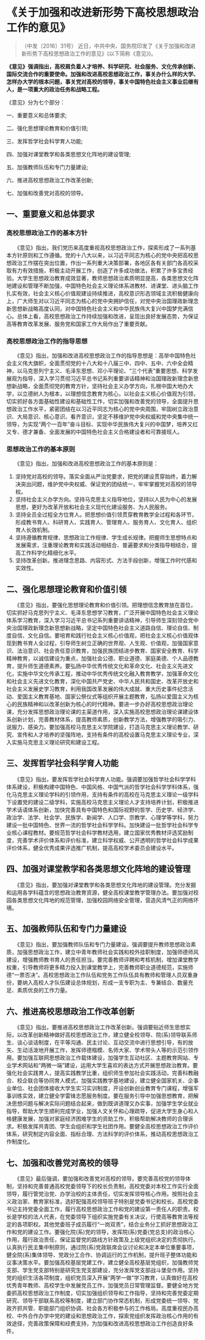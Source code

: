 # 《关于加强和改进新形势下高校思想政治工作的意见》
> （中发〔2016〕31号）
近日，中共中央、国务院印发了《关于加强和改进新形势下高校思想政治工作的意见》(以下简称《意见》)。

**《意见》强调指出，高校肩负着人才培养、科学研究、社会服务、文化传承创新、国际交流合作的重要使命。加强和改进高校思想政治工作，事关办什么样的大学、怎样办大学的根本问题，事关党对高校的领导，事关中国特色社会主义事业后继有人，是一项重大的政治任务和战略工程。**

《意见》分为七个部分：

一、重要意义和总体要求;

二、强化思想理论教育和价值引领;

三、发挥哲学社会科学育人功能;

四、加强对课堂教学和各类思想文化阵地的建设管理;

五、加强教师队伍和专门力量建设;

六、推进高校思想政治工作改革创新;

七、加强和改善党对高校的领导。

## 一、重要意义和总体要求

### 高校思想政治工作的基本方针
　　《意见》指出，我们党历来高度重视高校思想政治工作，探索形成了一系列基本方针原则和工作遵循。党的十八大以来，以习近平同志为核心的党中央把高校思想政治工作摆在突出位置，作出一系列重大决策部署，各地区各有关部门各高校采取有力有效措施，积极主动开展工作，创造了许多成功做法，积累了许多宝贵经验。大学生思想政治教育成效显著，教师思想政治素质明显提高，各类思想文化阵地建设和管理不断加强，中国特色社会主义理论体系进教材、进课堂、进头脑工作扎实有效，社会主义核心价值观建设持续推进，高校意识形态领域主流积极健康向上，广大师生对以习近平同志为核心的党中央拥护信任，对党中央治国理政新理念新思想新战略高度认同，对中国特色社会主义和中华民族伟大复兴中国梦充满信心。总体上看，高校思想政治工作持续加强和改进，呈现出良好发展态势，为保证高等教育改革发展、服务党和国家工作大局作出了重要贡献。

### 高校思想政治工作的指导思想
　　《意见》指出，加强和改进高校思想政治工作的指导思想是：高举中国特色社会主义伟大旗帜，全面贯彻党的十八大和十八届三中、四中、五中、六中全会精神，以马克思列宁主义、毛泽东思想、邓小平理论、“三个代表”重要思想、科学发展观为指导，深入学习贯彻习近平总书记系列重要讲话精神和治国理政新理念新思想新战略，全面贯彻党的教育方针，坚持社会主义办学方向，扎根中国大地办大学，以立德树人为根本，以理想信念教育为核心，以社会主义核心价值观为引领，切实抓好各方面基础性建设和基础性工作，切实加强和改善党的领导，全面提升思想政治工作水平，紧密团结在以习近平同志为核心的党中央周围，牢固树立政治意识、大局意识、核心意识、看齐意识，坚定不移维护党中央权威和党中央集中统一领导，为实现“两个一百年”奋斗目标、实现中华民族伟大复兴的中国梦，培养又红又专、德才兼备、全面发展的中国特色社会主义合格建设者和可靠接班人。

### 思想政治工作的基本原则
　　《意见》指出，加强和改进高校思想政治工作的基本原则是：
1. 坚持党对高校的领导。落实全面从严治党要求，把党的建设贯穿始终，着力解决突出问题，维护党中央权威、保证党的团结统一，牢牢掌握党对高校的领导权。
2. 坚持社会主义办学方向。坚持马克思主义指导地位，坚持以人民为中心的发展思想，更好为改革开放和社会主义现代化建设服务、为人民服务。
3. 坚持全员全过程全方位育人。把思想价值引领贯穿教育教学全过程和各环节，形成教书育人、科研育人、实践育人、管理育人、服务育人、文化育人、组织育人长效机制。
4. 坚持遵循教育规律、思想政治工作规律、学生成长规律。把握师生思想特点和发展需求，注重理论教育和实践活动相结合、普遍要求和分类指导相结合，提高工作科学化精细化水平。
5. 坚持改革创新。推进理念思路、内容形式、方法手段创新，增强工作时代感和实效性。

## 二、强化思想理论教育和价值引领
　　《意见》指出，要强化思想理论教育和价值引领。把理想信念教育放在首位，切实抓好马克思列宁主义、毛泽东思想学习教育，广泛开展中国特色社会主义理论体系学习教育，深入学习习近平总书记系列重要讲话精神，引导师生深刻领会党中央治国理政新理念新思想新战略，坚定中国特色社会主义道路自信、理论自信、制度自信、文化自信。要培育和践行社会主义核心价值观，把社会主义核心价值观体现到教书育人全过程，引导师生树立正确的世界观、人生观、价值观，加强国家意识、法治意识、社会责任意识教育，加强民族团结进步教育、国家安全教育、科学精神教育，以诚信建设为重点，加强社会公德、职业道德、家庭美德、个人品德教育，提升师生道德素养。要弘扬中华优秀传统文化和革命文化、社会主义先进文化，实施中华文化传承工程，推动中华优秀传统文化融入教育教学，加强革命文化和社会主义先进文化教育，深化中国共产党史、中华人民共和国史、改革开放史和社会主义发展史学习教育，利用我国改革发展的伟大成就、重大历史事件纪念活动、爱国主义教育基地、国家公祭仪式等组织开展主题教育，弘扬以爱国主义为核心的民族精神和以改革创新为核心的时代精神。要进一步办好高校思想政治理论课，充分发挥思想政治理论课的主渠道作用，深入实施高校思想政治理论课建设体系创新计划，完善教材体系，提高教师素质，创新教学方法，增强教学的吸引力、说服力、感染力。要加强高校马克思主义学院建设，打造马克思主义理论教学、研究、宣传和人才培养的坚强阵地，支持有条件的高校设置马克思主义理论专业，深入实施马克思主义理论研究和建设工程。

## 三、发挥哲学社会科学育人功能
　　《意见》指出，要发挥哲学社会科学育人功能。强调要加强哲学社会科学学科体系建设，积极构建中国特色、中国风格、中国气派的哲学社会科学学科体系，强化马克思主义理论学科的引领作用，支持有条件的高校在马克思主义理论一级学科下设置党的建设二级学科，实施高校马克思主义理论人才支持培养计划，积极推进学术话语体系创新，加快完善具有中国特色和国际视野的哲学、历史学、经济学、政治学、法学、社会学、民族学、新闻学、人口学、宗教学、心理学等学科，努力建设一批中国特色、世界一流的哲学社会科学学科。加快建设一批哲学社会科学专业核心课程教材。要规范哲学社会科学教材选用，建立国家优秀教材评选奖励制度，完善学术评价体系和评价标准，建立科学权威、公开透明的哲学社会科学成果评价体系，健全优秀成果评选推广机制，提高高校学术委员会建设水平。

## 四、加强对课堂教学和各类思想文化阵地的建设管理
　　《意见》指出，要加强对课堂教学和各类思想文化阵地的建设管理。充分发掘和运用各学科蕴含的思想政治教育资源，健全高校课堂教学管理办法。要加强对校园各类思想文化阵地的规范管理，加强校园网络安全管理，营造风清气正的网络环境。

## 五、加强教师队伍和专门力量建设
　　《意见》指出，要加强教师队伍和专门力量建设。强调要提升教师思想政治素质，加强思想政治工作，建立中青年教师社会实践和校外挂职制度，加强师德师风建设，增强教师教书育人的责任担当。要完善教师评聘和考核机制，增加课堂教学权重，引导教师将更多精力投入到课堂教学上，完善教师职业道德规范，实施师德“一票否决”。高校思想政治工作队伍和党务工作队伍具有教师和管理人员双重身份，要纳入高校人才队伍建设总体规划，形成一支专职为主、专兼结合、数量充足、素质优良的工作力量。

## 六、推进高校思想政治工作改革创新
　　《意见》指出，要推进高校思想政治工作改革创新。强调要贴近师生思想实际，以改革创新精神做好高校思想政治工作，建立健全校领导、院(系)领导联系师生、谈心谈话制度，在平等沟通、民主讨论、互动交流中进行思想引导，有的放矢、生动活泼地开展工作，发挥师德楷模、名师大家、学术带头人等的示范引领作用。要加强互联网思想政治工作载体建设，加强学生互动社区、主题教育网站、专业学术网站和“两微一端”建设，运用大学生喜欢的表达方式开展思想政治教育。要强化社会实践育人，提高实践教学比重，组织师生参加社会实践活动，完善科教融合、校企联合等协同育人模式，加强实践教学基地建设，建立健全国家机关、企事业单位、社会团体接收大学生实习实训制度，开设创新创业教育专门课程，增强军事训练实效，建立健全学雷锋志愿服务制度。要在服务引导中加强思想教育，把解决思想问题与解决实际问题结合起来，做到既讲道理又办实事，加强学生学业就业指导，帮助大学生顺利完成学业，加强人文关怀和心理疏导，促进大学生身心和人格健康发展，加强对家庭经济困难学生的资助工作，积极帮助解决教师的合理诉求。积极发挥共青团、学生会组织和学生社团作用。要健全高校思想政治工作评价体系，研究制定内容全面、指标合理、方法科学的评价体系，推动高校思想政治工作制度化。

## 七、加强和改善党对高校的领导
　　《意见》最后强调，要加强和改善党对高校的领导。要完善高校党的领导体制，坚持和完善普通高校党委领导下的校长负责制，高校党委对本校工作实行全面领导，履行管党治党、办学治校的主体责任，切实发挥领导核心作用。按照社会主义政治家、教育家标准，选好配强高校领导班子特别是党委书记和校长。高校党委书记主持党委全面工作，履行高校思想政治工作和党的建设第一责任人的职责。校长是学校的法人代表，在党委领导下组织实施党委有关决议，行使高等教育法等规定的各项职权。其他党委班子成员履行“一岗双责”，结合业务分工抓好思想政治工作和党的建设工作。要强化院(系)党的领导，发挥院(系)党委(党总支)的政治核心作用，履行政治责任，保证监督党的路线方针政策及上级党组织决定的贯彻执行。认真执行民主集中制原则，通过院(系)党政联席会议讨论和决定本单位重要事项，健全院(系)集体领导、党政分工合作、协调运行的工作机制，提升班子整体功能和议事决策水平。要加强高校基层党建工作，建立健全高校基层党组织，加强教师党支部、学生党支部特别是研究生党支部建设，充分发挥党支部战斗堡垒作用。坚持党的组织生活各项制度，组织党员深入开展“两学一做”学习教育，认真做好在高校优秀青年教师、高校学生中发展党员工作，加强党员日常管理监督。要健全地方党委抓高校思想政治工作制度，切实加强组织领导和工作指导，坚持和完善党委定期研究、领导干部联系高校等制度，建立部门协作常态机制，形成党委统一领导、党政齐抓共管、职能部门组织协调、社会各方积极参与的工作格局。高度重视民办高校、中外合作办学中党的建设和思想政治工作，探索党组织发挥政治核心作用的有效途径，完善政策保障和经费支持，为加强和改进高校思想政治工作创造良好条件。

